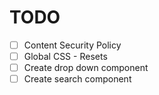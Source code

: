 # TODO

- [ ] Content Security Policy 
- [ ] Global CSS - Resets
- [ ] Create drop down component
- [ ] Create search component